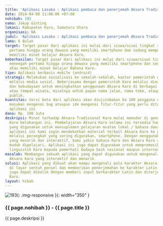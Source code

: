 ```yaml
---
title: 'Aplikasi Lasaka : Aplikasi pembaca dan penerjemah Aksara Tradisional Karo'
date: 2014-04-08 11:08:00 +07:00
nohibah: 193
nama: Jakup Ginting
lokasi: Kabupaten Karo, Sumatera Utara
organisasi: NA
judul: 'Aplikasi Lasaka : Aplikasi pembaca dan penerjemah Aksara Tradisional Karo'
lama: 6 Bulan
target: Target pasar dari aplikasi ini mulai dari siswa/siswi tingkat sekolah menengah
  pertama hingga orang dewasa yang memiliki smartphone dan sedang mempelajari atau
  memiliki minat belajar Aksara Karo.
keberhasilan: Target pasar dari aplikasi ini mulai dari siswa/siswi tingkat sekolah
  menengah pertama hingga orang dewasa yang memiliki smartphone dan sedang mempelajari
  atau memiliki minat belajar Bahasa Karo.
tipe: Aplikasi berbasis mobile (android)
strategi: Melakukan sosialisasi ke sekolah-sekolah, kantor pemerintah dan publikasi
  melalui media sosial. Bekerjasama dengan pemerintah Karo melalui dinas pendidikan
  dan kebudayaan untuk meningkatkan penggunaan Aksara Karo di berbagai tempat publik
  atau tempat wisata, misalnya untuk papan nama jalan, nama toko, ataupun papan informasi
  publik.
kuantitas: Versi beta dari aplikasi akan diujicobakan ke 100 pengguna untuk memperoleh
  masukan mengenai bug ataupun ide mengenai fitur-fitur yang perlu ditambahkan ke
  aplikasi ini
dana: Rp. 100 Juta
deskripsi: Minat terhadap Aksara Tradisional Karo mulai memudar di generasi muda suku
  Karo belakangan ini. Pembelajaran Aksara Karo selama ini tersedia hanya di buku-buku
  yang digunakan untuk mensuplemen pelajaran muatan lokal / bahasa daerah. Melalui
  aplikasi ini kami ingin mendekatkan material terkait Aksara Karo ke generasi muda
  melalui perangkat yang sering digunakan, smartphone. Dengan menggunakan desain aplikasi
  yang menarik dan interaktif, kami yakin bahasa Karo dan Aksara Karo akan semakin
  mudah dipelajari. Aplikasi ini juga dapat digunakan untuk mempromosikan kekayaan
  linguistik Karo kepada pemerhati budaya baik nasional maupun internasional.
masalah: Membangun sebuah aplikasi yang dapat digunakan untuk mengenali pola karakter
  Aksara Karo yang interaktif dan menarik
solusi: Aplikasi yang dibuat akan mampu mengenali pola karakter Aksara Karo yang dituliskan
  di layar sentuh ponsel dan memberikan penerjemahan ke karakter Latin. Aplikasi ini
  juga dapat dibalik dengan memberi input berkarakter Latin dan diterjemahkan ke Aksara
  Karo.
layout: hibah
---
```


![193](/static/img/hibahcms/193.png){: .img-responsive }{: width="350" }

### {{ page.nohibah }} - {{ page.title }}

{{ page.deskripsi }}
